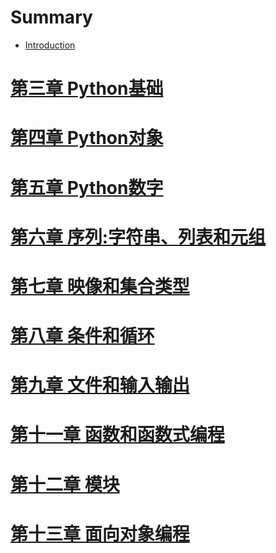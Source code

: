 # Summary

* [Introduction](README.md)

# [第三章 Python基础](Chapter3/Chapter3_exercises_answers.md)
# [第四章 Python对象](Chapter4/Chapter4_exercises_answers.md)
# [第五章 Python数字](Chapter5/Chapter5_exercises_answers.md)
# [第六章 序列:字符串、列表和元组](Chapter6/Chapter6_exercises_answers.md)
# [第七章 映像和集合类型](Chapter7/Chapter7_exercises_answers.md)
# [第八章 条件和循环](Chapter8/Chapter8_exercises_answers.md)
# [第九章 文件和输入输出](Chapter9/Chapter9_exercises_answers.md)
# [第十一章 函数和函数式编程](Chapter11/Chapter11_exercises_answers.md)
# [第十二章 模块](Chapter12/Chapter12_exercises_answers.md)
# [第十三章 面向对象编程](Chapter13/Chapter13_exercises_answers.md)